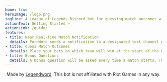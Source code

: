 ```yaml
---
home: true
heroImage: /logo.png
tagline: A League of Legends Discord bot for guessing match outcomes with friends.
actionText: Getting Started →
actionLink: /guide/
features:
- title: Near Real-Time Match Notification
  details: PoroWord sends a notification to a designated text channel whenever a player starts a game!
- title: Guess Match Outcomes
  details: Place your bets on which team will win at the start of the game using coins. If you guessed it right, you get to split the coin pool!
- title: Bonus Questions
  details: A bonus question will be asked every time a match starts. The question might be about game length, KDA of a summoner, or some other game-related facts. Whoever gets the closest guess earns some coins!
---
```


<p align="center">
Made by <a href="https://legendword.com">Legendword</a>. This bot is not affiliated with Riot Games in any way.
</p>